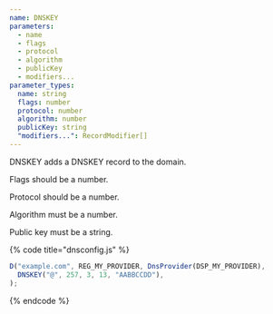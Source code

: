 ```yaml
---
name: DNSKEY
parameters:
  - name
  - flags
  - protocol
  - algorithm
  - publicKey
  - modifiers...
parameter_types:
  name: string
  flags: number
  protocol: number
  algorithm: number
  publicKey: string
  "modifiers...": RecordModifier[]
---
```


DNSKEY adds a DNSKEY record to the domain.

Flags should be a number.

Protocol should be a number.

Algorithm must be a number.

Public key must be a string.

{% code title="dnsconfig.js" %}
```javascript
D("example.com", REG_MY_PROVIDER, DnsProvider(DSP_MY_PROVIDER),
  DNSKEY("@", 257, 3, 13, "AABBCCDD"),
);
```
{% endcode %}
